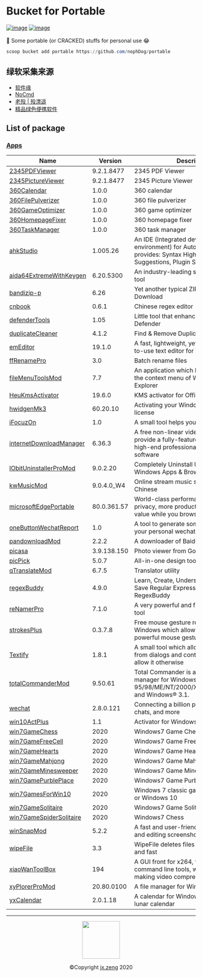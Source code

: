 # Bucket for Portable
<a href="https://github.com/nophDog/portable/tree/master/bucket"><img src="https://img.shields.io/badge/manifests-49-brightgreen" alt="image" style="max-width:100%;"></a>
<a href="https://github.com/nophDog/portable/tree/master/bucket"><img src="https://img.shields.io/badge/quality-99%25-red" alt="image" style="max-width:100%;"></a>
<br>
<br>
🚀 Some portable (or CRACKED) stuffs for personal use 😂

```powershell
scoop bucket add portable https://github.com/nophDog/portable
```

## 绿软采集来源
- [软件缘](https://www.appcgn.com)
- [NoCmd](https://www.nocmd.com)
- [老殁 | 殁漂遥](https://www.mpyit.com/category/pcsoft)
- [精品绿色便携软件](https://www.portablesoft.org)

## List of package

### [Apps](https://github.com/nophDog/portable)

| Name | Version | Description | License |
|-----|-------------|---------|-----------------|
| [2345PDFViewer](http://haozip.2345.cc/pdf.htm) | 9.2.1.8477 | 2345 PDF Viewer |  |
| [2345PictureViewer](http://pic.2345.cc) | 9.2.1.8477 | 2345 Picture Viewer |  |
| [360Calendar](https://www.360.cn) | 1.0.0 | 360 calendar |  |
| [360FilePulverizer](https://www.360.cn) | 1.0.0 | 360 file pulverizer |  |
| [360GameOptimizer](https://www.360.cn) | 1.0.0 | 360 game optimizer |  |
| [360HomepageFixer](https://www.360.cn) | 1.0.0 | 360 homepage fixer |  |
| [360TaskManager](https://www.360.cn) | 1.0.0 | 360 task manager |  |
| [ahkStudio](http://www.maestrith.com/ahk-studio) | 1.005.26 | An IDE (Integrated development environment) for AutoHotkey that provides: Syntax Highlighting, Syntax Suggestions, Plugin Support, Many more! |  |
| [aida64ExtremeWithKeygen](https://www.aida64.com) | 6.20.5300 | An industry-leading system information tool |  |
| [bandizip-p](https://en.bandisoft.com/bandizip) | 6.26 | Yet another typical ZIP archiver, Download | Commercial |
| [cnbook](https://www.onlinedown.net/soft/987290.htm) | 0.6.1 | Chinese regex editor |  |
| [defenderTools](https://t.me/RatiborusKMSTools/596) | 1.05 | Little tool that enhances Windows Defender |  |
| [duplicateCleaner](https://www.duplicatecleaner.com/) | 4.1.2 | Find & Remove Duplicate Files |  |
| [emEditor](https://www.emeditor.com/) | 19.1.0 | A fast, lightweight, yet extensible, easy-to-use text editor for Windows |  |
| [ffRenamePro](https://www.duplicatecleaner.com/) | 3.0 | Batch rename files |  |
| [fileMenuToolsMod](https://www.lopesoft.com/index.php/en/products/filemenutools) | 7.7 | An application which lets you customize the context menu of Windows File Explorer |  |
| [HeuKmsActivator](http://www.carrotchou.blog/230.html) | 19.6.0 | KMS activator for Office and Windows |  |
| [hwidgenMk3](https://bfas237blog.info/downloads/hwidgen-windows-10-digital-license-activator/00/) | 60.20.10 | Activating your Windows with digital license |  |
| [iFocuzOn](http://www.pc6.com/softview/SoftView_119878.html) | 1.0 | A small tool helps you to focus |  |
| [internetDownloadManager](https://www.internetdownloadmanager.com) | 6.36.3 | A free non-linear video editor aiming to provide a fully-featured alternative to high-end professional video editing software | Commercial |
| [IObitUninstallerProMod](https://www.iobit.com) | 9.0.2.20 | Completely Uninstall Unwanted Software, Windows Apps & Browser Plug-ins | Commercial |
| [kwMusicMod](https://www.kuwo.cn) | 9.0.4.0_W4 | Online stream music service for mainly Chinese |  |
| [microsoftEdgePortable](https://www.microsoft.com/en-us/edge) | 80.0.361.57 | World-class performance with more privacy, more productivity, and more value while you browse |  |
| [oneButtonWechatReport]() | 1.0 | A tool to generate some useful reports for your personal wechat account |  |
| [pandownloadMod](http://pandownload.com/) | 2.2.2 | A downloader of Baidu disk | Freeware |
| [picasa](https://picasa.en.uptodown.com/windows) | 3.9.138.150 | Photo viewer from Google | Freeware |
| [picPick](https://picpick.app) | 5.0.7 | All-in-one design tool for everyone | Commercial |
| [qTranslateMod](https://quest-app.appspot.com) | 6.7.5 | Translator utility | Freeware |
| [regexBuddy](https://www.regexbuddy.com/) | 4.9.0 | Learn, Create, Understand, Test, Use and Save Regular Expressions with RegexBuddy |  |
| [reNamerPro](https://www.den4b.com/products/renamer) | 7.1.0 | A very powerful and flexible file renaming tool | Commercial |
| [strokesPlus](https://www.strokesplus.com/) | 0.3.7.8 | Free mouse gesture recognition utility for Windows which allows you to create powerful mouse gestures |  |
| [Textify](https://rammichael.com/textify) | 1.8.1 | A small tool which allows to copy text from dialogs and controls which don’t allow it otherwise | GPL |
| [totalCommanderMod](https://www.ghisler.com) | 9.50.61 | Total Commander is a Shareware file manager for Windows® 95/98/ME/NT/2000/XP/Vista/7/8/8.1/10, and Windows® 3.1. | Shareware |
| [wechat](https://www.wechat.com/en) | 2.8.0.121 | Connecting a billion people with calls, chats, and more |  |
| [win10ActPlus](http://www.th-sjy.com/?p=4275) | 1.1 | Activator for Windows |  |
| [win7GameChess](https://winaero.com/blog/get-windows-7-games-for-windows-10) | 2020 | Windows7 Game Chess |  |
| [win7GameFreeCell](https://winaero.com/blog/get-windows-7-games-for-windows-10) | 2020 | Windows7 Game FreeCell |  |
| [win7GameHearts](https://winaero.com/blog/get-windows-7-games-for-windows-10) | 2020 | Windows7 Game Hearts |  |
| [win7GameMahjong](https://winaero.com/blog/get-windows-7-games-for-windows-10) | 2020 | Windows7 Game Mahjong |  |
| [win7GameMinesweeper](https://winaero.com/blog/get-windows-7-games-for-windows-10) | 2020 | Windows7 Game Minesweeper |  |
| [win7GamePurblePlace](https://winaero.com/blog/get-windows-7-games-for-windows-10) | 2020 | Windows7 Game PurblePlace |  |
| [win7GamesForWin10](https://winaero.com/blog/get-windows-7-games-for-windows-10) | 2020 | Windows 7 classic games for Windows 8 or Windows 10 |  |
| [win7GameSolitaire](https://winaero.com/blog/get-windows-7-games-for-windows-10) | 2020 | Windows7 Game Solitaire |  |
| [win7GameSpiderSolitaire](https://winaero.com/blog/get-windows-7-games-for-windows-10) | 2020 | Windows7 Chess |  |
| [winSnapMod](https://www.ntwind.com/software/winsnap.html) | 5.2.2 | A fast and user-friendly utility for taking and editing screenshots |  |
| [wipeFile](https://www.gaijin.at/en/software/wipefile) | 3.3 | WipeFile deletes files and folders secure and fast | Freeware |
| [xiaoWanToolBox](https://maruko.appinn.me) | 194 | A GUI front for x264, ffmpeg, etc command line tools, which aims at making video compressing easy |  |
| [xyPlorerProMod](https://xyplorer.com) | 20.80.0100 | A file manager for Windows | Commercial |
| [yxCalendar](http://www.youxiao.cn) | 2.0.1.18 | A calendar for Windows 10 including lunar calendar |  |

------

<p align="center"><img height="100" src="https://i.loli.net/2020/06/21/kC6K237WbamvDiR.jpg"></p>
<p align="center">©Copyright <a href="jx.zeng.xtu@gmail.com">jx.zeng</a> 2020</p>
